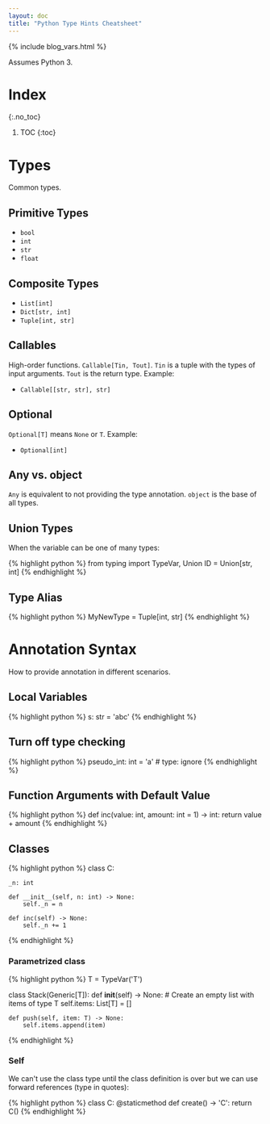 ```yaml
---
layout: doc
title: "Python Type Hints Cheatsheet"
---
```


{% include blog_vars.html %}

Assumes Python 3.

# Index
{:.no_toc}

1. TOC
{:toc}

# Types

Common types.

## Primitive Types

* `bool`
* `int`
* `str`
* `float`

## Composite Types

* `List[int]`
* `Dict[str, int]`
* `Tuple[int, str]`

## Callables

High-order functions. `Callable[Tin, Tout]`. `Tin` is a tuple with the types of input arguments. `Tout` is the return type. Example:

* `Callable[[str, str], str]`

## Optional

`Optional[T]` means `None` or `T`. Example:

* `Optional[int]`

## Any vs. object

`Any` is equivalent to not providing the type annotation. `object` is the base of all types.

## Union Types

When the variable can be one of many types:

{% highlight python %}
from typing import TypeVar, Union
ID = Union[str, int]
{% endhighlight %}

## Type Alias

{% highlight python %}
MyNewType = Tuple[int, str]
{% endhighlight %}

# Annotation Syntax

How to provide annotation in different scenarios.

## Local Variables

{% highlight python %}
s: str = 'abc'
{% endhighlight %}

## Turn off type checking

{% highlight python %}
pseudo_int: int = 'a'  # type: ignore
{% endhighlight %}

## Function Arguments with Default Value

{% highlight python %}
def inc(value: int, amount: int = 1) -> int:
    return value + amount
{% endhighlight %}

## Classes

{% highlight python %}
class C:

    _n: int

    def __init__(self, n: int) -> None:
        self._n = n

    def inc(self) -> None:
        self._n += 1
{% endhighlight %}

### Parametrized class

{% highlight python %}
T = TypeVar('T')

class Stack(Generic[T]):
    def __init__(self) -> None:
        # Create an empty list with items of type T
        self.items: List[T] = []

    def push(self, item: T) -> None:
        self.items.append(item)
{% endhighlight %}

### Self

We can't use the class type until the class definition is over but we can use forward references (type in quotes):

{% highlight python %}
class C:
    @staticmethod
    def create() -> 'C':
        return C()
{% endhighlight %}
